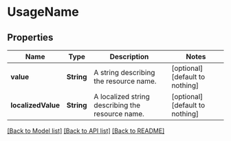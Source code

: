 # UsageName


## Properties
Name | Type | Description | Notes
------------ | ------------- | ------------- | -------------
**value** | **String** | A string describing the resource name. | [optional] [default to nothing]
**localizedValue** | **String** | A localized string describing the resource name. | [optional] [default to nothing]


[[Back to Model list]](../README.md#models) [[Back to API list]](../README.md#api-endpoints) [[Back to README]](../README.md)


